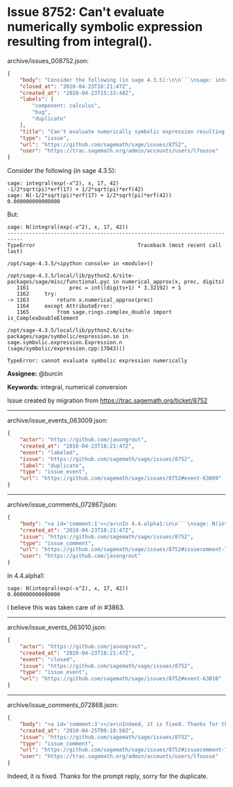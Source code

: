 # Issue 8752: Can't evaluate numerically symbolic expression resulting from integral().

archive/issues_008752.json:
```json
{
    "body": "Consider the following (in sage 4.3.5):\n\n```\nsage: integral(exp(-x^2), x, 17, 42)   \n-1/2*sqrt(pi)*erf(17) + 1/2*sqrt(pi)*erf(42)\nsage: N(-1/2*sqrt(pi)*erf(17) + 1/2*sqrt(pi)*erf(42))\n0.000000000000000\n```\nBut:\n\n```\nsage: N(integral(exp(-x^2), x, 17, 42))              \n---------------------------------------------------------------------------\nTypeError                                 Traceback (most recent call last)\n\n/opt/sage-4.3.5/<ipython console> in <module>()\n\n/opt/sage-4.3.5/local/lib/python2.6/site-packages/sage/misc/functional.pyc in numerical_approx(x, prec, digits)\n   1161             prec = int((digits+1) * 3.32192) + 1\n   1162     try:\n-> 1163         return x.numerical_approx(prec)\n   1164     except AttributeError:\n   1165         from sage.rings.complex_double import is_ComplexDoubleElement\n\n/opt/sage-4.3.5/local/lib/python2.6/site-packages/sage/symbolic/expression.so in sage.symbolic.expression.Expression.n (sage/symbolic/expression.cpp:17043)()\n\nTypeError: cannot evaluate symbolic expression numerically\n```\n\n**Assignee:** @burcin\n\n**Keywords:** integral, numerical conversion\n\nIssue created by migration from https://trac.sagemath.org/ticket/8752\n\n",
    "closed_at": "2010-04-23T18:21:47Z",
    "created_at": "2010-04-23T15:33:48Z",
    "labels": [
        "component: calculus",
        "bug",
        "duplicate"
    ],
    "title": "Can't evaluate numerically symbolic expression resulting from integral().",
    "type": "issue",
    "url": "https://github.com/sagemath/sage/issues/8752",
    "user": "https://trac.sagemath.org/admin/accounts/users/lfousse"
}
```
Consider the following (in sage 4.3.5):

```
sage: integral(exp(-x^2), x, 17, 42)   
-1/2*sqrt(pi)*erf(17) + 1/2*sqrt(pi)*erf(42)
sage: N(-1/2*sqrt(pi)*erf(17) + 1/2*sqrt(pi)*erf(42))
0.000000000000000
```
But:

```
sage: N(integral(exp(-x^2), x, 17, 42))              
---------------------------------------------------------------------------
TypeError                                 Traceback (most recent call last)

/opt/sage-4.3.5/<ipython console> in <module>()

/opt/sage-4.3.5/local/lib/python2.6/site-packages/sage/misc/functional.pyc in numerical_approx(x, prec, digits)
   1161             prec = int((digits+1) * 3.32192) + 1
   1162     try:
-> 1163         return x.numerical_approx(prec)
   1164     except AttributeError:
   1165         from sage.rings.complex_double import is_ComplexDoubleElement

/opt/sage-4.3.5/local/lib/python2.6/site-packages/sage/symbolic/expression.so in sage.symbolic.expression.Expression.n (sage/symbolic/expression.cpp:17043)()

TypeError: cannot evaluate symbolic expression numerically
```

**Assignee:** @burcin

**Keywords:** integral, numerical conversion

Issue created by migration from https://trac.sagemath.org/ticket/8752





---

archive/issue_events_063009.json:
```json
{
    "actor": "https://github.com/jasongrout",
    "created_at": "2010-04-23T18:21:47Z",
    "event": "labeled",
    "issue": "https://github.com/sagemath/sage/issues/8752",
    "label": "duplicate",
    "type": "issue_event",
    "url": "https://github.com/sagemath/sage/issues/8752#event-63009"
}
```



---

archive/issue_comments_072867.json:
```json
{
    "body": "<a id='comment:1'></a>\nIn 4.4.alpha1:\n\n```\nsage: N(integral(exp(-x^2), x, 17, 42))   \n0.000000000000000\n```\n\nI believe this was taken care of in #3863.",
    "created_at": "2010-04-23T18:21:47Z",
    "issue": "https://github.com/sagemath/sage/issues/8752",
    "type": "issue_comment",
    "url": "https://github.com/sagemath/sage/issues/8752#issuecomment-72867",
    "user": "https://github.com/jasongrout"
}
```

<a id='comment:1'></a>
In 4.4.alpha1:

```
sage: N(integral(exp(-x^2), x, 17, 42))   
0.000000000000000
```

I believe this was taken care of in #3863.



---

archive/issue_events_063010.json:
```json
{
    "actor": "https://github.com/jasongrout",
    "created_at": "2010-04-23T18:21:47Z",
    "event": "closed",
    "issue": "https://github.com/sagemath/sage/issues/8752",
    "type": "issue_event",
    "url": "https://github.com/sagemath/sage/issues/8752#event-63010"
}
```



---

archive/issue_comments_072868.json:
```json
{
    "body": "<a id='comment:3'></a>\nIndeed, it is fixed. Thanks for the prompt reply, sorry for the duplicate.",
    "created_at": "2010-04-25T09:18:50Z",
    "issue": "https://github.com/sagemath/sage/issues/8752",
    "type": "issue_comment",
    "url": "https://github.com/sagemath/sage/issues/8752#issuecomment-72868",
    "user": "https://trac.sagemath.org/admin/accounts/users/lfousse"
}
```

<a id='comment:3'></a>
Indeed, it is fixed. Thanks for the prompt reply, sorry for the duplicate.
